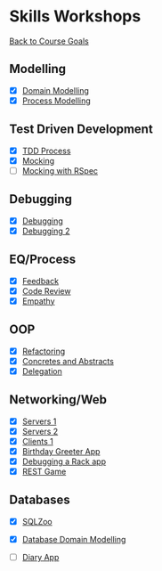 # Skills Workshops

[Back to Course Goals](../README.md)

## Modelling

- [x] [Domain Modelling](domain_modelling.md)
- [x] [Process Modelling](process_modelling.md)

## Test Driven Development

- [x] [TDD Process](TDD_process.md)
- [x] [Mocking](mocking.md)
- [ ] [Mocking with RSpec](mocking_with_rspec.md)

## Debugging

- [x] [Debugging](debugging.md)
- [x] [Debugging 2](debugging_2.md)

## EQ/Process

- [x] [Feedback](feedback.md)
- [x] [Code Review](code_review.md)
- [x] [Empathy](empathy.md)

## OOP

- [x] [Refactoring](refactoring.md)
- [x] [Concretes and Abstracts](concretes_and_abstracts.md)
- [x] [Delegation](delegation.md)

## Networking/Web

- [x] [Servers 1](servers_1.md)
- [x] [Servers 2](servers_2.md)
- [x] [Clients 1](clients_1.md)
- [x] [Birthday Greeter App](birthday_greeter_app.md)
- [x] [Debugging a Rack app](debugging_a_rack_app.md)
- [x] [REST Game](REST_game.md)

## Databases

- [x] [SQLZoo](sqlzoo.md)
- [x] [Database Domain Modelling](database_domain_modelling.md)
- [ ] [Diary App](diary_app.md)

